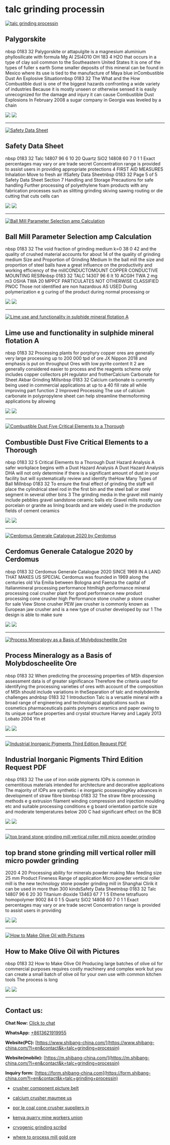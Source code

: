 # talc grinding processin

<a href="https://swt.shibang-china.com/?l=en&img&k=talc+grinding+processin" target="_blank">![talc grinding processin](http://static.shibang-china.com/all-800x300/123.jpg)</a>

## Palygorskite
nbsp 0183 32 Palygorskite or attapulgite is a magnesium aluminium phyllosilicate with formula Mg Al 2Si4O10 OH 183 4 H2O that occurs in a type of clay soil common to the Southeastern United States It is one of the types of fuller s earth Some smaller deposits of this mineral can be found in Mexico where its use is tied to the manufacture of Maya blue inCombustible Dust An Explosive Situationnbsp 0183 32 The What and the How Combustible dust is one of the biggest hazards confronting a wide variety of industries Because it is mostly unseen or otherwise sensed it is easily unrecognized for the damage and injury it can cause Combustible Dust Explosions In February 2008 a sugar company in Georgia was leveled by a chain


<a href="https://whatsapp.shibangsoft.com/WhatsApp.php" target="_blank" title="WhatsApp">![](http://static.shibang-china.com/icon/whatsapp.png)</a> <a href="https://swt.shibang-china.com/?l=en&icon&k=talc+grinding+processin" target="_blank">![](http://static.shibang-china.com/icon/chat-en.png)</a>

---

<a href="https://swt.shibang-china.com/?l=en&img&k=talc+grinding+processin" target="_blank">![Safety Data Sheet](http://static.shibang-china.com/all-800x300/423.jpg)</a>

## Safety Data Sheet
nbsp 0183 32 Talc 14807 96 6 10 20 Quartz SiO2 14808 60 7 0 1 1 Exact percentages may vary or are trade secret Concentration range is provided to assist users in providing appropriate protections 4 FIRST AID MEASURES Inhalation Move to fresh air IfSafety Data Sheetnbsp 0183 32 Page 5 of 5 Safety Data Sheet Section 7 Handling and Storage Precautions for safe handling Further processing of polyethylene foam products with any fabrication processes such as slitting grinding skiving sawing routing or die cutting that cuts cells can


<a href="https://whatsapp.shibangsoft.com/WhatsApp.php" target="_blank" title="WhatsApp">![](http://static.shibang-china.com/icon/whatsapp.png)</a> <a href="https://swt.shibang-china.com/?l=en&icon&k=talc+grinding+processin" target="_blank">![](http://static.shibang-china.com/icon/chat-en.png)</a>

---

<a href="https://swt.shibang-china.com/?l=en&img&k=talc+grinding+processin" target="_blank">![Ball Mill Parameter Selection amp Calculation](http://static.shibang-china.com/all-800x300/928.jpg)</a>

## Ball Mill Parameter Selection amp Calculation
nbsp 0183 32 The void fraction of grinding medium k=0 38 0 42 and the quality of crushed material accounts for about 14 of the quality of grinding medium Size and Proportion of Grinding Medium In the ball mill the size and proportion of steel balls have a great influence on the productivity and working efficiency of the millCONDUCTOMOUNT COPPER CONDUCTIVE MOUNTING RESINnbsp 0183 32 TALC 14307 96 6 lt 10 ACGIH TWA 2 mg m3 OSHA TWA 20 MPPCF PARTICULATES NOT OTHERWISE CLASSIFIED PNOC Those not identified are non hazardous AS USED During polymerization e g curing of the product during normal processing or


<a href="https://whatsapp.shibangsoft.com/WhatsApp.php" target="_blank" title="WhatsApp">![](http://static.shibang-china.com/icon/whatsapp.png)</a> <a href="https://swt.shibang-china.com/?l=en&icon&k=talc+grinding+processin" target="_blank">![](http://static.shibang-china.com/icon/chat-en.png)</a>

---

<a href="https://swt.shibang-china.com/?l=en&img&k=talc+grinding+processin" target="_blank">![Lime use and functionality in sulphide mineral flotation A](http://static.shibang-china.com/all-800x300/1061.jpg)</a>

## Lime use and functionality in sulphide mineral flotation A
nbsp 0183 32 Processing plants for porphyry copper ores are generally very large processing up to 200 000 tpd of ore JX Nippon 2018 and emphasis is put on throughput Ores with low pyrite content lt 2 are generally considered easier to process and the reagents scheme only includes copper collectors pH regulator and frotherCalcium Carbonate for Sheet Akbar Grinding Millsnbsp 0183 32 Calcium carbonate is currently being used in commercial applications at up to a 40 fill rate all while improving part function 2 Improved Processing The use of calcium carbonate in polypropylene sheet can help streamline thermoforming applications by allowing


<a href="https://whatsapp.shibangsoft.com/WhatsApp.php" target="_blank" title="WhatsApp">![](http://static.shibang-china.com/icon/whatsapp.png)</a> <a href="https://swt.shibang-china.com/?l=en&icon&k=talc+grinding+processin" target="_blank">![](http://static.shibang-china.com/icon/chat-en.png)</a>

---

<a href="https://swt.shibang-china.com/?l=en&img&k=talc+grinding+processin" target="_blank">![Combustible Dust Five Critical Elements to a Thorough](http://static.shibang-china.com/all-800x300/887.jpg)</a>

## Combustible Dust Five Critical Elements to a Thorough
nbsp 0183 32 5 Critical Elements to a Thorough Dust Hazard Analysis A safer workplace begins with a Dust Hazard Analysis A Dust Hazard Analysis DHA will not only determine if there is a significant amount of dust in your facility but will systematically review and identify theHow Many Types of Ball Millnbsp 0183 32 To ensure the final effect of grinding the staff will place the cylindrical steel rod in the first bin and the steel ball or steel segment in several other bins 3 The grinding media in the gravel mill mainly include pebbles gravel sandstone ceramic balls etc Gravel mills mostly use porcelain or granite as lining boards and are widely used in the production fields of cement ceramics


<a href="https://whatsapp.shibangsoft.com/WhatsApp.php" target="_blank" title="WhatsApp">![](http://static.shibang-china.com/icon/whatsapp.png)</a> <a href="https://swt.shibang-china.com/?l=en&icon&k=talc+grinding+processin" target="_blank">![](http://static.shibang-china.com/icon/chat-en.png)</a>

---

<a href="https://swt.shibang-china.com/?l=en&img&k=talc+grinding+processin" target="_blank">![Cerdomus Generale Catalogue 2020 by Cerdomus](http://static.shibang-china.com/all-800x300/863.jpg)</a>

## Cerdomus Generale Catalogue 2020 by Cerdomus
nbsp 0183 32 Cerdomus Generale Catalogue 2020 SINCE 1969 IN A LAND THAT MAKES US SPECIAL Cerdomus was founded in 1969 along the centuries old Via Emilia between Bologna and Faenza the capital of Italianmineral processing performance htmlhigh performance mineral processing coal crusher plant for good performance new product processing cone crusher high Performance stone crusher p stone crusher for sale View Stone crusher PEW jaw crusher is commonly known as European jaw crusher and is a new type of crusher developed by our 1 The design is able to make sure


<a href="https://whatsapp.shibangsoft.com/WhatsApp.php" target="_blank" title="WhatsApp">![](http://static.shibang-china.com/icon/whatsapp.png)</a> <a href="https://swt.shibang-china.com/?l=en&icon&k=talc+grinding+processin" target="_blank">![](http://static.shibang-china.com/icon/chat-en.png)</a>

---

<a href="https://swt.shibang-china.com/?l=en&img&k=talc+grinding+processin" target="_blank">![Process Mineralogy as a Basis of Molybdoscheelite Ore](http://static.shibang-china.com/all-800x300/1150.jpg)</a>

## Process Mineralogy as a Basis of Molybdoscheelite Ore
nbsp 0183 32 When predicting the processing properties of MSh dispersion assessment data is of greater significance Therefore the criteria used for identifying the processing varieties of ores with account of the composition of MSh should include variations in theSeparation of talc and molybdenite challenges andnbsp 0183 32 1 Introduction Talc is a versatile mineral with a broad range of engineering and technological applications such as cosmetics pharmaceuticals paints polymers ceramics and paper owing to its unique surface properties and crystal structure Harvey and Lagaly 2013 Lobato 2004 Yin et


<a href="https://whatsapp.shibangsoft.com/WhatsApp.php" target="_blank" title="WhatsApp">![](http://static.shibang-china.com/icon/whatsapp.png)</a> <a href="https://swt.shibang-china.com/?l=en&icon&k=talc+grinding+processin" target="_blank">![](http://static.shibang-china.com/icon/chat-en.png)</a>

---

<a href="https://swt.shibang-china.com/?l=en&img&k=talc+grinding+processin" target="_blank">![Industrial Inorganic Pigments Third Edition Request PDF](http://static.shibang-china.com/all-800x300/640.jpg)</a>

## Industrial Inorganic Pigments Third Edition Request PDF
nbsp 0183 32 The use of iron oxide pigments IOPs is common in cementitious materials intended for architecture and decorative applications The majority of IOPs are synthetic i e inorganic possessingKey advances in development of straw fibre bionbsp 0183 32 The straw fibre processing methods e g extrusion filament winding compression and injection moulding etc and suitable processing conditions e g board orientation particle size and moderate temperatures below 200 C had significant effect on the BCB


<a href="https://whatsapp.shibangsoft.com/WhatsApp.php" target="_blank" title="WhatsApp">![](http://static.shibang-china.com/icon/whatsapp.png)</a> <a href="https://swt.shibang-china.com/?l=en&icon&k=talc+grinding+processin" target="_blank">![](http://static.shibang-china.com/icon/chat-en.png)</a>

---

<a href="https://swt.shibang-china.com/?l=en&img&k=talc+grinding+processin" target="_blank">![top brand stone grinding mill vertical roller mill micro powder grinding](http://static.shibang-china.com/all-800x300/697.jpg)</a>

## top brand stone grinding mill vertical roller mill micro powder grinding
2020 4 20 Processing ability for minerals powder making Max feeding size 25 mm Product Fineness Range of application Micro powder vertical roller mill is the new technology stone powder grinding mill in Shanghai Clirik it can be used in more than 300 kindsSafety Data Sheetnbsp 0183 32 Talc 14807 96 6 20 30 Titanium dioxide 13463 67 7 1 5 Ethene tetrafluoro homopolymer 9002 84 0 1 5 Quartz SiO2 14808 60 7 0 1 1 Exact percentages may vary or are trade secret Concentration range is provided to assist users in providing


<a href="https://whatsapp.shibangsoft.com/WhatsApp.php" target="_blank" title="WhatsApp">![](http://static.shibang-china.com/icon/whatsapp.png)</a> <a href="https://swt.shibang-china.com/?l=en&icon&k=talc+grinding+processin" target="_blank">![](http://static.shibang-china.com/icon/chat-en.png)</a>

---

<a href="https://swt.shibang-china.com/?l=en&img&k=talc+grinding+processin" target="_blank">![How to Make Olive Oil with Pictures](http://static.shibang-china.com/all-800x300/101.jpg)</a>

## How to Make Olive Oil with Pictures
nbsp 0183 32 How to Make Olive Oil Producing large batches of olive oil for commercial purposes requires costly machinery and complex work but you can create a small batch of olive oil for your own use with common kitchen tools The process is long

<a href="https://whatsapp.shibangsoft.com/WhatsApp.php" target="_blank" title="WhatsApp">![](http://static.shibang-china.com/icon/whatsapp.png)</a> <a href="https://swt.shibang-china.com/?l=en&icon&k=talc+grinding+processin" target="_blank">![](http://static.shibang-china.com/icon/chat-en.png)</a>

---
## Contact us:

**Chat Now:** [Click to chat](https://swt.shibang-china.com?l=en&contact&k=talc+grinding+processin)

**WhatsApp:**  [+8613621919955](https://whatsapp.shibangsoft.com/WhatsApp.php)

**Website(PC):** [https://www.shibang-china.com/](https://www.shibang-china.com/?l=en&contact&k=talc+grinding+processin)

**Website(mobile):** [https://m.shibang-china.com/](https://m.shibang-china.com/?l=en&contact&k=talc+grinding+processin)

**Inquiry form:** [https://form.shibang-china.com](https://form.shibang-china.com?l=en&contact&k=talc+grinding+processin)

* [crusher component picture belt](../169/crusher%20component%20picture%20belt.md)

* [calcium crusher maumee us](../166/calcium%20crusher%20maumee%20us.md)

* [por le coal cone crusher suppliers in](../170/por%20le%20coal%20cone%20crusher%20suppliers%20in.md)

* [kenya quarry mine workers union](../163/kenya%20quarry%20mine%20workers%20union.md)

* [cryogenic grinding scribd](../168/cryogenic%20grinding%20scribd.md)

* [where to process mill gold ore](../165/where%20to%20process%20mill%20gold%20ore.md)
